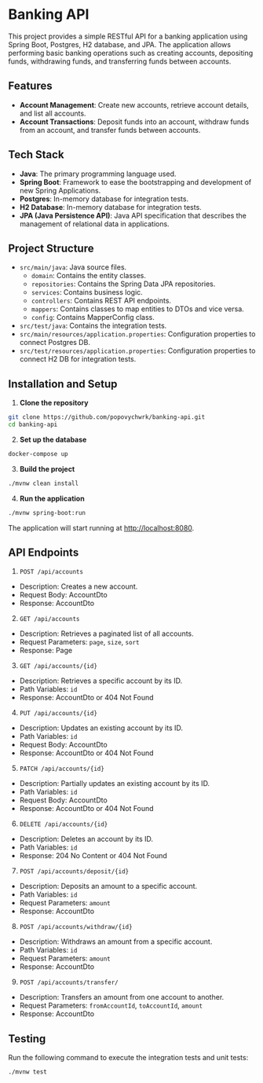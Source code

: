 # Banking API

This project provides a simple RESTful API for a banking application using Spring Boot, Postgres, H2 database, and JPA. The application allows performing basic banking operations such as creating accounts, depositing funds, withdrawing funds, and transferring funds between accounts.

## Features

- **Account Management**: Create new accounts, retrieve account details, and list all accounts.
- **Account Transactions**: Deposit funds into an account, withdraw funds from an account, and transfer funds between accounts.

## Tech Stack

- **Java**: The primary programming language used.
- **Spring Boot**: Framework to ease the bootstrapping and development of new Spring Applications.
- **Postgres**: In-memory database for integration tests.
- **H2 Database**: In-memory database for integration tests.
- **JPA (Java Persistence API)**: Java API specification that describes the management of relational data in applications.

## Project Structure

- `src/main/java`: Java source files.
    - `domain`: Contains the entity classes.
    - `repositories`: Contains the Spring Data JPA repositories.
    - `services`: Contains business logic.
    - `controllers`: Contains REST API endpoints.
    - `mappers`: Contains classes to map entities to DTOs and vice versa.
    - `config`: Contains MapperConfig class.
- `src/test/java`: Contains the integration tests.
- `src/main/resources/application.properties`: Configuration properties to connect Postgres DB.
- `src/test/resources/application.properties`: Configuration properties to connect H2 DB for integration tests.

## Installation and Setup

1. **Clone the repository**

```bash
git clone https://github.com/popovychwrk/banking-api.git
cd banking-api
```
2. **Set up the database**
```bash
docker-compose up
```
3. **Build the project**

```bash
./mvnw clean install
```

4. **Run the application**

```bash
./mvnw spring-boot:run
```

The application will start running at <http://localhost:8080>.

## API Endpoints

1. `POST /api/accounts`
  - Description: Creates a new account.
  - Request Body: AccountDto
  - Response: AccountDto

2. `GET /api/accounts`
  - Description: Retrieves a paginated list of all accounts.
  - Request Parameters: `page`, `size`, `sort`
  - Response: Page<AccountDto>

3. `GET /api/accounts/{id}`
  - Description: Retrieves a specific account by its ID.
  - Path Variables: `id`
  - Response: AccountDto or 404 Not Found

4. `PUT /api/accounts/{id}`
  - Description: Updates an existing account by its ID.
  - Path Variables: `id`
  - Request Body: AccountDto
  - Response: AccountDto or 404 Not Found

5. `PATCH /api/accounts/{id}`
  - Description: Partially updates an existing account by its ID.
  - Path Variables: `id`
  - Request Body: AccountDto
  - Response: AccountDto or 404 Not Found

6. `DELETE /api/accounts/{id}`
  - Description: Deletes an account by its ID.
  - Path Variables: `id`
  - Response: 204 No Content or 404 Not Found

7. `POST /api/accounts/deposit/{id}`
  - Description: Deposits an amount to a specific account.
  - Path Variables: `id`
  - Request Parameters: `amount`
  - Response: AccountDto

8. `POST /api/accounts/withdraw/{id}`
  - Description: Withdraws an amount from a specific account.
  - Path Variables: `id`
  - Request Parameters: `amount`
  - Response: AccountDto

9. `POST /api/accounts/transfer/`
  - Description: Transfers an amount from one account to another.
  - Request Parameters: `fromAccountId`, `toAccountId`, `amount`
  - Response: AccountDto

## Testing

Run the following command to execute the integration tests and unit tests:
```bash
./mvnw test
```
